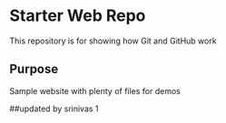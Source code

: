 # Starter Web Repo

This repository is for showing how Git and GitHub work

## Purpose

Sample website with plenty of files for demos

##updated by srinivas 1